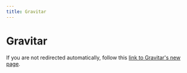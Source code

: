 ```yaml
---
title: Gravitar
---
```


# Gravitar

<html>
  <head>
    <title>Redirecting to Gravitar's documentation</title>
    <style>
      /* Basic styles for the popup */
      .popup {
          display: none;
          position: fixed;
          top: 0;
          left: 0;
          width: 100%;
          height: 100%;
          background-color: rgba(0, 0, 0, 0.5);
          z-index: 999;
          justify-content: center;
          align-items: center;
      }
      .popup-content {
          background-color: #fff;
          padding: 20px;
          border-radius: 10px;
          text-align: center;
          width: 300px;
      }
      button {
          margin-top: 10px;
          padding: 5px 10px;
          cursor: pointer;
      }
    </style>
  </head>
  <body>
    <p>If you are not redirected automatically, follow this <a href="https://ale.farama.org/environments/gravitar">link to Gravitar's new page</a>.</p>
    <div id="popup" class="popup">
    <div class="popup-content">
        <p>Atari's documentation has moved to <b>ale.farama.org</b></p>
        <label>
            <input type="checkbox" id="atariAutoRedirect">Enable auto-redirect next time
        </label>
        <br>
        <button id="atariRedirectBtn">Redirect to the new website</button>
        <button id="closePopupBtn">Close</button>
    </div>
    </div>
  </body>

  <script>
    // Function to get a cookie by name
    function getCookie(name) {
        console.log(`${document.cookie}`);
        const value = `; ${document.cookie}`;
        const parts = value.split(`; ${name}=`);
        if (parts.length === 2) {
            return parts.pop().split(';').shift();
        }
    }

    // Function to set a cookie
    function setCookie(name, value, days) {
        const date = new Date();
        date.setTime(date.getTime() + (days * 24 * 60 * 60 * 1000));
        const expires = `expires=${date.toUTCString()}`;
        document.cookie = `${name}=${value}; ${expires}; path=/`;  // environments/atari/
    }

    // Show popup if the cookie doesn't exist
    window.onload = function() {
        const atariAutoRedirect = getCookie('atariAutoRedirect');
        if (atariAutoRedirect) {
            window.location.href = "https://ale.farama.org/environments/gravitar";
        } else {
            document.getElementById('popup').style.display = 'flex';
        }
    };

    // Close popup and handle the "Don't show again" option
    document.getElementById('closePopupBtn').addEventListener('click', function() {
        document.getElementById('popup').style.display = 'none';
    });
    document.getElementById('atariRedirectBtn').addEventListener("click", function() {
        if (document.getElementById('atariAutoRedirect').checked) {
            setCookie('atariAutoRedirect', 'true', 90);  // Set cookie to not show for 90 days
        }
        console.log("redirecting");
        window.location.href = "https://ale.farama.org/environments/gravitar";
    })
  </script>
</html>
